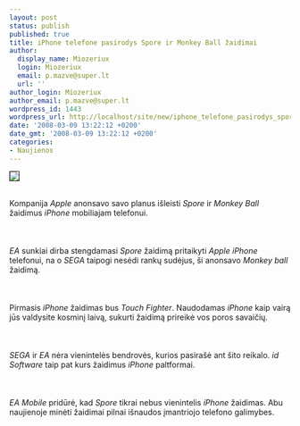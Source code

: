```yaml
---
layout: post
status: publish
published: true
title: iPhone telefone pasirodys Spore ir Monkey Ball žaidimai
author:
  display_name: Miozeriux
  login: Miozeriux
  email: p.mazve@super.lt
  url: ''
author_login: Miozeriux
author_email: p.mazve@super.lt
wordpress_id: 1443
wordpress_url: http://localhost/site/new/iphone_telefone_pasirodys_spore_ir_monkey_ball_zaidimai/
date: '2008-03-09 13:22:12 +0200'
date_gmt: '2008-03-09 13:22:12 +0200'
categories:
- Naujienos
---
```

<div class="imgright"><img src="http://img161.imageshack.us/img161/810/appleiphoneqc4.jpg" border="1"></div>
<p><br>Kompanija <i>Apple</i> anonsavo savo planus išleisti <i>Spore</i> ir <i>Monkey Ball</i> žaidimus <i>iPhone</i> mobiliajam telefonui.<br />
<br><br />
<br><i>EA</i> sunkiai dirba stengdamasi <i>Spore</i> žaidimą pritaikyti <i>Apple iPhone</i> telefonui, na o <i>SEGA</i> taipogi nesėdi rankų sudėjus, ši anonsavo <i>Monkey ball</i> žaidimą.<br />
<br><br />
<br>Pirmasis <i>iPhone</i> žaidimas bus <i>Touch Fighter</i>. Naudodamas <i>iPhone</i> kaip vairą jūs valdysite kosminį laivą, sukurti žaidimą prireikė vos poros savaičių.<br />
<br><br />
<br><i>SEGA</i> ir <i>EA</i> nėra vienintelės bendrovės, kurios pasirašė ant šito reikalo. <i>id Software</i> taip pat kurs žaidimus <i>iPhone</i> paltformai.<br />
<br><br />
<br><i>EA Mobile</i> pridūrė, kad <i>Spore</i> tikrai nebus vienintelis <i>iPhone</i> žaidimas. Abu naujienoje minėti žaidimai pilnai išnaudos įmantriojo telefono galimybes.  </p>
